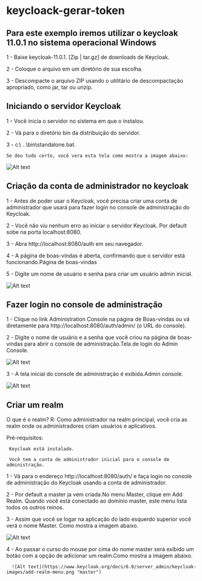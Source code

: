 # keycloack-gerar-token
 
## Para este exemplo iremos utilizar o keycloak 11.0.1 no sistema operacional Windows

  1 - Baixe keycloak-11.0.1. [Zip | tar.gz] de downloads de Keycloak.

  2 - Coloque o arquivo em um diretório de sua escolha.

  3 - Descompacte o arquivo ZIP usando o utilitário de descompactação apropriado, como jar, tar ou unzip.

## Iniciando o servidor Keycloak

  1 - Você inicia o servidor no sistema em que o instalou.
  
  2 - Vá para o diretório bin da distribuição do servidor.
  
  3 - c:\ ..\bin\standalone.bat.

    Se deu tudo certo, você vera esta tela como mostra a imagem abaixo:
    
  ![Alt text](https://miro.medium.com/max/1859/1*O6wYngBXLU22GqCYR8W9gg.png "Pagina Principal")
  
 ## Criação da conta de administrador no keycloak
 
  1 - Antes de poder usar o Keycloak, você precisa criar uma conta de administrador que usará para fazer login no console de administração do Keycloak.
  
  2 - Você não viu nenhum erro ao iniciar o servidor Keycloak. Por default sobe na porta localhost:8080.
  
  3 - Abra http://localhost:8080/auth em seu navegador.
    
  4 - A página de boas-vindas é aberta, confirmando que o servidor está funcionando.Página de boas-vindas
  
  5 - Digite um nome de usuário e senha para criar um usuário admin inicial.
  
  ![Alt text](https://www.keycloak.org/docs/latest/getting_started/keycloak-images/welcome.png "Criar usuario admin")
  
  ## Fazer login no console de administração
  
   1 - Clique no link Administration Console na página de Boas-vindas ou vá diretamente para http://localhost:8080/auth/admin/ (o URL do console).
   
   2 - Digite o nome de usuário e a senha que você criou na página de boas-vindas para abrir o console de administração.Tela de login do Admin Console.
   
   ![Alt text](https://www.keycloak.org/docs/latest/getting_started/images/admin-login.png "Login")
   
   
  3 - A tela inicial do console de administração é exibida.Admin console.
  
  ![Alt text](https://www.keycloak.org/docs/latest/getting_started/keycloak-images/admin-console.png "Admin console")
    
   ## Criar um realm
   
   O que é o realm?
   R: Como administrador na realm principal, você cria as realm onde os administradores criam usuários e aplicativos.
   
   Pré-requisitos:
   
     Keycloak está instalado.

     Você tem a conta de administrador inicial para o console de administração.
   
   1 - Vá para o endereço  http://localhost:8080/auth/ e faça login no console de administração do Keycloak usando a conta de administrador.

   2 - Por default a master ja vem criada.No menu Master, clique em Add Realm. Quando você está conectado ao domínio master, este menu lista todos os outros reinos.
   
   3 - Assim que você se logar na aplicação do lado esquerdo superior você verá o nome Master. Como mostra a imagem abaixo.
   
   ![Alt text](https://www.keycloak.org/docs/6.0/server_admin/keycloak-images/kerberos-provider.png "master")
   
   4 - Ao passar o curso do mouse por cima do nome master será exibido um botão com a opção de adicionar um realm.Como mostra a imagem abaixo.
   
      ![Alt text](https://www.keycloak.org/docs/6.0/server_admin/keycloak-images/add-realm-menu.png "master")
   
    
   
